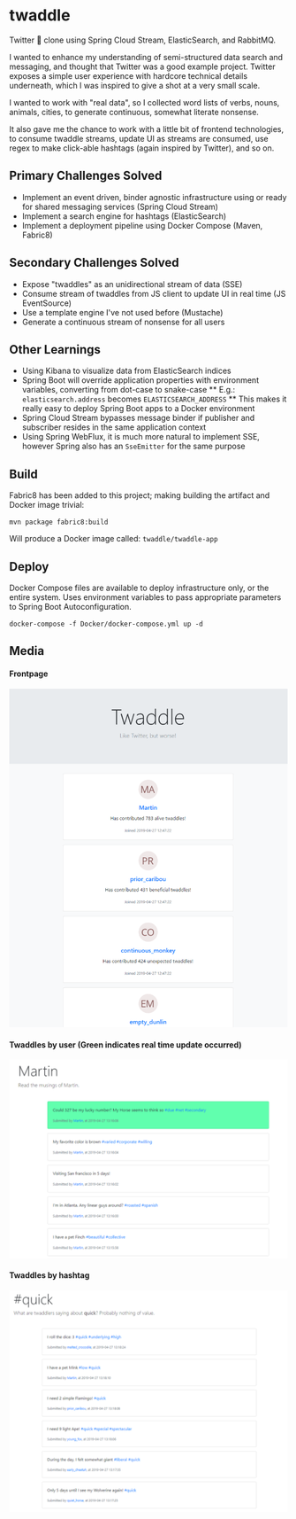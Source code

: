 # twaddle

Twitter 🦆 clone using Spring Cloud Stream, ElasticSearch, and RabbitMQ.

I wanted to enhance my understanding of semi-structured data search and messaging, and thought that Twitter was a good example project. Twitter exposes a simple user experience with hardcore technical details underneath, which I was inspired to give a shot at a very small scale.

I wanted to work with "real data", so I collected word lists of verbs, nouns, animals, cities, to generate continuous, somewhat literate nonsense.

It also gave me the chance to work with a little bit of frontend technologies, to consume twaddle streams, update UI as streams are consumed, use regex to make click-able hashtags (again inspired by Twitter), and so on.

## Primary Challenges Solved

* Implement an event driven, binder agnostic infrastructure using or ready for shared messaging services (Spring Cloud Stream)
* Implement a search engine for hashtags (ElasticSearch)
* Implement a deployment pipeline using Docker Compose (Maven, Fabric8)

## Secondary Challenges Solved

* Expose "twaddles" as an unidirectional stream of data (SSE)
* Consume stream of twaddles from JS client to update UI in real time (JS EventSource)
* Use a template engine I've not used before (Mustache)
* Generate a continuous stream of nonsense for all users

## Other Learnings

* Using Kibana to visualize data from ElasticSearch indices
* Spring Boot will override application properties with environment variables, converting from dot-case to snake-case
** E.g.: `elasticsearch.address` becomes `ELASTICSEARCH_ADDRESS`
** This makes it really easy to deploy Spring Boot apps to a Docker environment
* Spring Cloud Stream bypasses message binder if publisher and subscriber resides in the same application context
* Using Spring WebFlux, it is much more natural to implement SSE, however Spring also has an `SseEmitter` for the same purpose

## Build

Fabric8 has been added to this project; making building the artifact and Docker image trivial:
```
mvn package fabric8:build
```

Will produce a Docker image called: `twaddle/twaddle-app`

## Deploy

Docker Compose files are available to deploy infrastructure only, or the entire system. Uses environment variables to pass appropriate parameters to Spring Boot Autoconfiguration.

```
docker-compose -f Docker/docker-compose.yml up -d
```

## Media

#### Frontpage
![](Assets/frontpage.PNG)

#### Twaddles by user (Green indicates real time update occurred)
![](Assets/twaddles-by-martin.PNG)

#### Twaddles by hashtag
![](Assets/twaddles-by-hashtag-quick.PNG)
